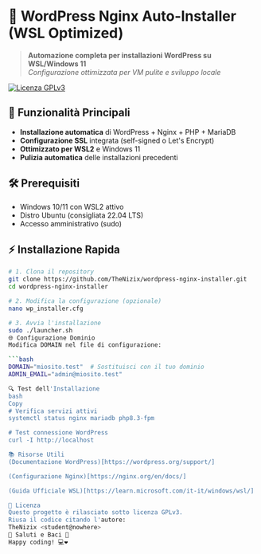 # 🚀 WordPress Nginx Auto-Installer (WSL Optimized)

> **Automazione completa per installazioni WordPress su WSL/Windows 11**  
> _Configurazione ottimizzata per VM pulite e sviluppo locale_

[![Licenza GPLv3](https://img.shields.io/badge/Licenza-GPLv3-blue.svg)](https://www.gnu.org/licenses/gpl-3.0.html)

## 📌 Funzionalità Principali
- **Installazione automatica** di WordPress + Nginx + PHP + MariaDB
- **Configurazione SSL** integrata (self-signed o Let's Encrypt)
- **Ottimizzato per WSL2** e Windows 11
- **Pulizia automatica** delle installazioni precedenti

## 🛠️ Prerequisiti
- Windows 10/11 con WSL2 attivo
- Distro Ubuntu (consigliata 22.04 LTS)
- Accesso amministrativo (sudo)

## ⚡ Installazione Rapida
```bash
# 1. Clona il repository
git clone https://github.com/TheNizix/wordpress-nginx-installer.git
cd wordpress-nginx-installer

# 2. Modifica la configurazione (opzionale)
nano wp_installer.cfg

# 3. Avvia l'installazione
sudo ./launcher.sh
🌐 Configurazione Dominio
Modifica DOMAIN nel file di configurazione:

```bash 
DOMAIN="miosito.test"  # Sostituisci con il tuo dominio
ADMIN_EMAIL="admin@miosito.test"

🔍 Test dell'Installazione
bash
Copy
# Verifica servizi attivi
systemctl status nginx mariadb php8.3-fpm

# Test connessione WordPress
curl -I http://localhost

📚 Risorse Utili
(Documentazione WordPress)[https://wordpress.org/support/]

(Configurazione Nginx)[https://nginx.org/en/docs/]

(Guida Ufficiale WSL)[https://learn.microsoft.com/it-it/windows/wsl/]

📜 Licenza
Questo progetto è rilasciato sotto licenza GPLv3.
Riusa il codice citando l'autore:
TheNizix <student@nowhere>  
👋 Saluti e Baci 🚀
Happy coding! 💻❤️
